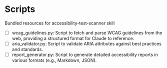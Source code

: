 # Scripts

Bundled resources for accessibility-test-scanner skill

- [ ] wcag_guidelines.py: Script to fetch and parse WCAG guidelines from the web, providing a structured format for Claude to reference.
- [ ] aria_validator.py: Script to validate ARIA attributes against best practices and standards.
- [ ] report_generator.py: Script to generate detailed accessibility reports in various formats (e.g., Markdown, JSON).
